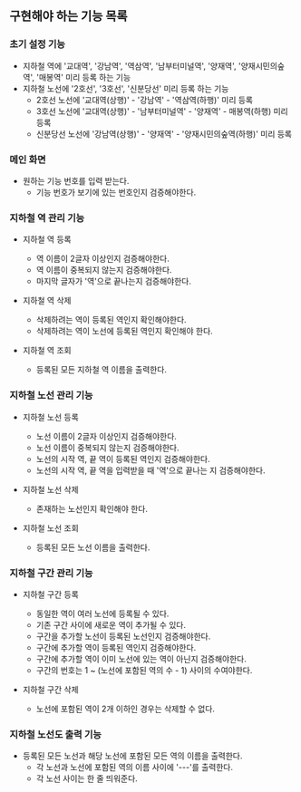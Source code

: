 ## 구현해야 하는 기능 목록

### 초기 설정 기능
- 지하철 역에 '교대역', '강남역', '역삼역', '남부터미널역', '양재역', '양재시민의숲역', '매봉역' 미리 등록 하는 기능
- 지하철 노선에 '2호선', '3호선', '신분당선' 미리 등록 하는 기능
    - 2호선 노선에 '교대역(상행)' - '강남역' - '역삼역(하행)' 미리 등록 
    - 3호선 노선에 '교대역(상행)' - '남부터미널역' - '양재역' - 매봉역(하행) 미리 등록
    - 신분당선 노선에 '강남역(상행)' - '양재역' - '양재시민의숲역(하행)' 미리 등록
    
### 메인 화면
- 원하는 기능 번호를 입력 받는다.
    - 기능 번호가 보기에 있는 번호인지 검증해야한다.
    
### 지하철 역 관리 기능
- 지하철 역 등록
    - 역 이름이 2글자 이상인지 검증해야한다.
    - 역 이름이 중복되지 않는지 검증해야한다.
    - 마지막 글자가 '역'으로 끝나는지 검증해야한다.
   
- 지하철 역 삭제
    - 삭제하려는 역이 등록된 역인지 확인해야한다.
    - 삭제하려는 역이 노선에 등록된 역인지 확인해야 한다.
    
- 지하철 역 조회
    - 등록된 모든 지하철 역 이름을 출력한다.

### 지하철 노선 관리 기능
- 지하철 노선 등록
    - 노선 이름이 2글자 이상인지 검증해야한다.
    - 노선 이름이 중복되지 않는지 검증해야한다.
    - 노선의 시작 역, 끝 역이 등록된 역인지 검증해야한다.
    - 노선의 시작 역, 끝 역을 입력받을 때 '역'으로 끝나는 지 검증해야한다.
    
- 지하철 노선 삭제
    - 존재하는 노선인지 확인해야 한다.

- 지하철 노선 조회
    - 등록된 모든 노선 이름을 출력한다.

### 지하철 구간 관리 기능
- 지하철 구간 등록
    - 동일한 역이 여러 노선에 등록될 수 있다.
    - 기존 구간 사이에 새로운 역이 추가될 수 있다.
    - 구간을 추가할 노선이 등록된 노선인지 검증해야한다.
    - 구간에 추가할 역이 등록된 역인지 검증해야한다.
    - 구간에 추가할 역이 이미 노선에 있는 역이 아닌지 검증해야한다.
    - 구간의 번호는 1 ~ (노선에 포함된 역의 수 - 1) 사이의 수여야한다.

- 지하철 구간 삭제
    - 노선에 포함된 역이 2개 이하인 경우는 삭제할 수 없다.

### 지하철 노선도 출력 기능
- 등록된 모든 노선과 해당 노선에 포함된 모든 역의 이름을 출력한다.
    - 각 노선과 노선에 포함된 역의 이름 사이에 '---'를 출력한다.
    - 각 노선 사이는 한 줄 띄워준다.